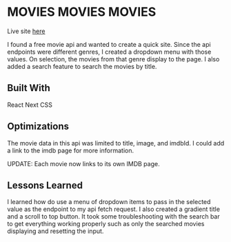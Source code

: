 # MOVIES MOVIES MOVIES

Live site [here](https://moviesmoviesmovies.netlify.app/)

I found a free movie api and wanted to create a quick site. Since the api endpoints were different genres, I created a dropdown menu with those values. On selection, the movies from that genre display to the page. I also added a search feature to search the movies by title.

## Built With
React
Next
CSS

## Optimizations
The movie data in this api was limited to title, image, and imdbId. I could add a link to the imdb page for more information.

UPDATE: Each movie now links to its own IMDB page.

## Lessons Learned
I learned how do use a menu of dropdown items to pass in the selected value as the endpoint to my api fetch request. I also created a gradient title and a scroll to top button. It took some troubleshooting with the search bar to get everything working properly such as only the searched movies displaying and resetting the input.